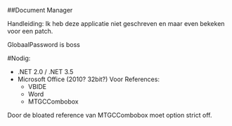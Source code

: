 ﻿##Document Manager

Handleiding:
Ik heb deze applicatie niet geschreven en maar even bekeken voor een patch.

GlobaalPassword is boss

#Nodig: 
* .NET 2.0 / .NET 3.5
* Microsoft Office (2010? 32bit?)
	Voor References:
	- VBIDE
	- Word
	- MTGCCombobox

Door de bloated reference van MTGCCombobox moet option strict off.